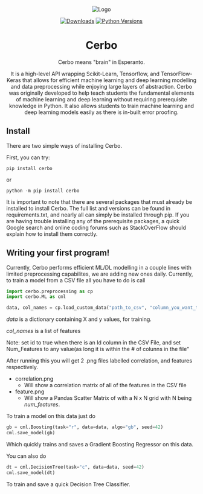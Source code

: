 <div align="center">

![Logo](images/cerbo_logo_2.png)

[![Downloads](https://static.pepy.tech/personalized-badge/cerbo?period=total&units=none&left_color=black&right_color=orange&left_text=Downloads)](https://pepy.tech/project/cerbo)
[![Python Versions](https://img.shields.io/pypi/pyversions/cerbo.svg?style=plastic)](https://https://pypi.org/project/cerbo/0.1.2/)

# Cerbo

Cerbo means "brain" in Esperanto. 

It is a high-level API wrapping Scikit-Learn, Tensorflow, and TensorFlow-Keras that allows for efficient machine learning and deep learning modelling and data preprocessing while enjoying large layers of abstraction. Cerbo was originally developed to help teach students the fundamental elements of machine learning and deep learning without requiring prerequisite knowledge in Python. It also allows students to train machine learning and deep learning models easily as there is in-built error proofing.

</div>

## Install

There are two simple ways of installing Cerbo.

First, you can try:
```
pip install cerbo
```

or

```
python -m pip install cerbo
```

It is important to note that there are several packages that must already be installed to install Cerbo. The full list and versions can be found in requirements.txt, and nearly all can simply be installed through pip. If you are having trouble installing any of the prerequisite packages, a quick Google search and online coding forums such as StackOverFlow should explain how to install them correctly.

## Writing your first program!

Currently, Cerbo performs efficient ML/DL modelling in a couple lines with limited preprocessing capabilites, we are adding new ones daily. Currently, to train a model from a CSV file all you have to do is call 

```python
import cerbo.preprocessing as cp
import cerbo.ML as cml

data, col_names = cp.load_custom_data("path_to_csv", "column_you_want_to_predict", num_features=4, id=False)
```

*data* is a dictionary containing X and y values, for training.


*col_names* is a list of features 


Note: set id to true when there is an Id column in the CSV File, and set Num_Features to any value(as long it is within the # of colunns in the file"


After running this you will get 2 .png files labelled correlation, and features respectively.
* correlation.png
  * Will show a correlation matrix of all of the features in the CSV file
* feature.png
  * Will show a Pandas Scatter Matrix of with a N x N grid with N being *num_features*.
 

To train a model on this data just do


```python
gb = cml.Boosting(task="r", data=data, algo="gb", seed=42)
cml.save_model(gb) 
```


Which quickly trains and saves a Gradient Boosting Regressor on this data. 


You can also do 
```python
dt = cml.DecisionTree(task="c", data=data, seed=42)
cml.save_model(dt)
```

To train and save a quick Decision Tree Classifier. 
